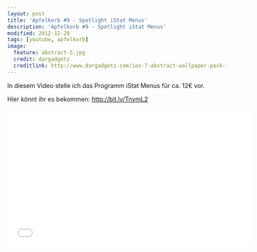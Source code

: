 ```yaml
---
layout: post
title: 'Apfelkorb #9 - Spotlight iStat Menus'
description: 'Apfelkorb #9 - Spotlight iStat Menus'
modified: 2012-12-28
tags: [youtube, apfelkorb]
image:
  feature: abstract-5.jpg
  credit: dargadgetz
  creditlink: http://www.dargadgetz.com/ios-7-abstract-wallpaper-pack-for-iphone-5-and-ipod-touch-retina/
---
```


In diesem Video stelle ich das Programm iStat Menus für ca. 12€ vor.

Hier könnt ihr es bekommen: <http://bit.ly/TnymL2>

<iframe width="560" height="315" src="//www.youtube.com/embed/\_HR3QTYlqWg" frameborder="0"> </iframe>
